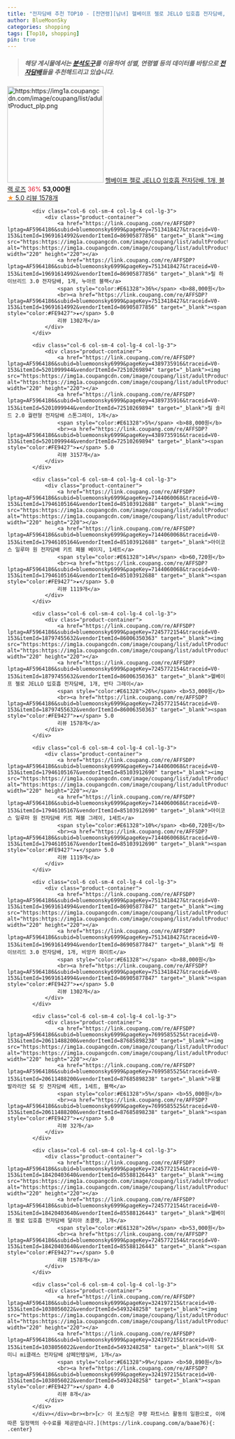 ```yaml
---
title: "전자담배 추천 TOP10 - [전연령][남녀] 헬베이프 젤로 JELLO 입호흡 전자담배, 1개, 블랙 로즈"
author: BlueMoonSky
categories: shopping
tags: [Top10, shopping]
pin: true
---
```


> ##### 해당 게시물에서는 [**분석도구**](https://itemscout.io/)를 이용하여 **성별**, **연령별** 등의 데이터를 바탕으로 [**전자담배**](https://link.coupang.com/a/baae76)들을 추천해드리고 있습니다.
<div class="container"><div class="row">
            <div class="col-6 col-sm-4 col-lg-4 col-lg-3">
                <div class="product-container">
                    <a href="https://link.coupang.com/re/AFFSDP?lptag=AF5964186&subid=bluemoonsky6999&pageKey=7245772154&traceid=V0-153&itemId=18797455630&vendorItemId=86006350343" target="_blank"><img src="https:https://img1a.coupangcdn.com/image/coupang/list/adultProduct_plp.png" alt="https:https://img1a.coupangcdn.com/image/coupang/list/adultProduct_plp.png" width="220" height="220"></a>
                    <a href="https://link.coupang.com/re/AFFSDP?lptag=AF5964186&subid=bluemoonsky6999&pageKey=7245772154&traceid=V0-153&itemId=18797455630&vendorItemId=86006350343" target="_blank">헬베이프 젤로 JELLO 입호흡 전자담배, 1개, 블랙 로즈</a>
                    <span style="color:#E61328">36%</span> <b>53,000원</b>
                    <br><a href="https://link.coupang.com/re/AFFSDP?lptag=AF5964186&subid=bluemoonsky6999&pageKey=7245772154&traceid=V0-153&itemId=18797455630&vendorItemId=86006350343" target="_blank"><span style="color:#FE9427">★</span> 5.0
                    리뷰 1578개</a>
                </div>
            </div>
            
            <div class="col-6 col-sm-4 col-lg-4 col-lg-3">
                <div class="product-container">
                    <a href="https://link.coupang.com/re/AFFSDP?lptag=AF5964186&subid=bluemoonsky6999&pageKey=7513418427&traceid=V0-153&itemId=19691614992&vendorItemId=86905877856" target="_blank"><img src="https:https://img1a.coupangcdn.com/image/coupang/list/adultProduct_plp.png" alt="https:https://img1a.coupangcdn.com/image/coupang/list/adultProduct_plp.png" width="220" height="220"></a>
                    <a href="https://link.coupang.com/re/AFFSDP?lptag=AF5964186&subid=bluemoonsky6999&pageKey=7513418427&traceid=V0-153&itemId=19691614992&vendorItemId=86905877856" target="_blank">릴 하이브리드 3.0 전자담배, 1개, 누아르 블랙</a>
                    <span style="color:#E61328">36%</span> <b>88,000원</b>
                    <br><a href="https://link.coupang.com/re/AFFSDP?lptag=AF5964186&subid=bluemoonsky6999&pageKey=7513418427&traceid=V0-153&itemId=19691614992&vendorItemId=86905877856" target="_blank"><span style="color:#FE9427">★</span> 5.0
                    리뷰 1302개</a>
                </div>
            </div>
            
            <div class="col-6 col-sm-4 col-lg-4 col-lg-3">
                <div class="product-container">
                    <a href="https://link.coupang.com/re/AFFSDP?lptag=AF5964186&subid=bluemoonsky6999&pageKey=4389735916&traceid=V0-153&itemId=5201099944&vendorItemId=72510269894" target="_blank"><img src="https:https://img1a.coupangcdn.com/image/coupang/list/adultProduct_plp.png" alt="https:https://img1a.coupangcdn.com/image/coupang/list/adultProduct_plp.png" width="220" height="220"></a>
                    <a href="https://link.coupang.com/re/AFFSDP?lptag=AF5964186&subid=bluemoonsky6999&pageKey=4389735916&traceid=V0-153&itemId=5201099944&vendorItemId=72510269894" target="_blank">릴 솔리드 2.0 궐련형 전자담배 스톤그레이, 1개</a>
                    <span style="color:#E61328">5%</span> <b>88,000원</b>
                    <br><a href="https://link.coupang.com/re/AFFSDP?lptag=AF5964186&subid=bluemoonsky6999&pageKey=4389735916&traceid=V0-153&itemId=5201099944&vendorItemId=72510269894" target="_blank"><span style="color:#FE9427">★</span> 5.0
                    리뷰 3157개</a>
                </div>
            </div>
            
            <div class="col-6 col-sm-4 col-lg-4 col-lg-3">
                <div class="product-container">
                    <a href="https://link.coupang.com/re/AFFSDP?lptag=AF5964186&subid=bluemoonsky6999&pageKey=7144060068&traceid=V0-153&itemId=17946105164&vendorItemId=85103912688" target="_blank"><img src="https:https://img1a.coupangcdn.com/image/coupang/list/adultProduct_plp.png" alt="https:https://img1a.coupangcdn.com/image/coupang/list/adultProduct_plp.png" width="220" height="220"></a>
                    <a href="https://link.coupang.com/re/AFFSDP?lptag=AF5964186&subid=bluemoonsky6999&pageKey=7144060068&traceid=V0-153&itemId=17946105164&vendorItemId=85103912688" target="_blank">아이코스 일루마 원 전자담배 키트 페블 베이지, 1세트</a>
                    <span style="color:#E61328">14%</span> <b>60,720원</b>
                    <br><a href="https://link.coupang.com/re/AFFSDP?lptag=AF5964186&subid=bluemoonsky6999&pageKey=7144060068&traceid=V0-153&itemId=17946105164&vendorItemId=85103912688" target="_blank"><span style="color:#FE9427">★</span> 5.0
                    리뷰 1119개</a>
                </div>
            </div>
            
            <div class="col-6 col-sm-4 col-lg-4 col-lg-3">
                <div class="product-container">
                    <a href="https://link.coupang.com/re/AFFSDP?lptag=AF5964186&subid=bluemoonsky6999&pageKey=7245772154&traceid=V0-153&itemId=18797455632&vendorItemId=86006350363" target="_blank"><img src="https:https://img1a.coupangcdn.com/image/coupang/list/adultProduct_plp.png" alt="https:https://img1a.coupangcdn.com/image/coupang/list/adultProduct_plp.png" width="220" height="220"></a>
                    <a href="https://link.coupang.com/re/AFFSDP?lptag=AF5964186&subid=bluemoonsky6999&pageKey=7245772154&traceid=V0-153&itemId=18797455632&vendorItemId=86006350363" target="_blank">헬베이프 젤로 JELLO 입호흡 전자담배, 1개, 반타 그레이</a>
                    <span style="color:#E61328">26%</span> <b>53,000원</b>
                    <br><a href="https://link.coupang.com/re/AFFSDP?lptag=AF5964186&subid=bluemoonsky6999&pageKey=7245772154&traceid=V0-153&itemId=18797455632&vendorItemId=86006350363" target="_blank"><span style="color:#FE9427">★</span> 5.0
                    리뷰 1578개</a>
                </div>
            </div>
            
            <div class="col-6 col-sm-4 col-lg-4 col-lg-3">
                <div class="product-container">
                    <a href="https://link.coupang.com/re/AFFSDP?lptag=AF5964186&subid=bluemoonsky6999&pageKey=7144060068&traceid=V0-153&itemId=17946105167&vendorItemId=85103912690" target="_blank"><img src="https:https://img1a.coupangcdn.com/image/coupang/list/adultProduct_plp.png" alt="https:https://img1a.coupangcdn.com/image/coupang/list/adultProduct_plp.png" width="220" height="220"></a>
                    <a href="https://link.coupang.com/re/AFFSDP?lptag=AF5964186&subid=bluemoonsky6999&pageKey=7144060068&traceid=V0-153&itemId=17946105167&vendorItemId=85103912690" target="_blank">아이코스 일루마 원 전자담배 키트 페블 그레이, 1세트</a>
                    <span style="color:#E61328">10%</span> <b>60,720원</b>
                    <br><a href="https://link.coupang.com/re/AFFSDP?lptag=AF5964186&subid=bluemoonsky6999&pageKey=7144060068&traceid=V0-153&itemId=17946105167&vendorItemId=85103912690" target="_blank"><span style="color:#FE9427">★</span> 5.0
                    리뷰 1119개</a>
                </div>
            </div>
            
            <div class="col-6 col-sm-4 col-lg-4 col-lg-3">
                <div class="product-container">
                    <a href="https://link.coupang.com/re/AFFSDP?lptag=AF5964186&subid=bluemoonsky6999&pageKey=7513418427&traceid=V0-153&itemId=19691614994&vendorItemId=86905877847" target="_blank"><img src="https:https://img1a.coupangcdn.com/image/coupang/list/adultProduct_plp.png" alt="https:https://img1a.coupangcdn.com/image/coupang/list/adultProduct_plp.png" width="220" height="220"></a>
                    <a href="https://link.coupang.com/re/AFFSDP?lptag=AF5964186&subid=bluemoonsky6999&pageKey=7513418427&traceid=V0-153&itemId=19691614994&vendorItemId=86905877847" target="_blank">릴 하이브리드 3.0 전자담배, 1개, 비앙카 화이트</a>
                    <span style="color:#E61328"></span> <b>88,000원</b>
                    <br><a href="https://link.coupang.com/re/AFFSDP?lptag=AF5964186&subid=bluemoonsky6999&pageKey=7513418427&traceid=V0-153&itemId=19691614994&vendorItemId=86905877847" target="_blank"><span style="color:#FE9427">★</span> 5.0
                    리뷰 1302개</a>
                </div>
            </div>
            
            <div class="col-6 col-sm-4 col-lg-4 col-lg-3">
                <div class="product-container">
                    <a href="https://link.coupang.com/re/AFFSDP?lptag=AF5964186&subid=bluemoonsky6999&pageKey=7699585525&traceid=V0-153&itemId=20611488200&vendorItemId=87685898238" target="_blank"><img src="https:https://img1a.coupangcdn.com/image/coupang/list/adultProduct_plp.png" alt="https:https://img1a.coupangcdn.com/image/coupang/list/adultProduct_plp.png" width="220" height="220"></a>
                    <a href="https://link.coupang.com/re/AFFSDP?lptag=AF5964186&subid=bluemoonsky6999&pageKey=7699585525&traceid=V0-153&itemId=20611488200&vendorItemId=87685898238" target="_blank">유웰 발라리안 SE 킷 전자담배 세트, 1세트, 블랙</a>
                    <span style="color:#E61328">5%</span> <b>55,000원</b>
                    <br><a href="https://link.coupang.com/re/AFFSDP?lptag=AF5964186&subid=bluemoonsky6999&pageKey=7699585525&traceid=V0-153&itemId=20611488200&vendorItemId=87685898238" target="_blank"><span style="color:#FE9427">★</span> 5.0
                    리뷰 32개</a>
                </div>
            </div>
            
            <div class="col-6 col-sm-4 col-lg-4 col-lg-3">
                <div class="product-container">
                    <a href="https://link.coupang.com/re/AFFSDP?lptag=AF5964186&subid=bluemoonsky6999&pageKey=7245772154&traceid=V0-153&itemId=18420403640&vendorItemId=85588126443" target="_blank"><img src="https:https://img1a.coupangcdn.com/image/coupang/list/adultProduct_plp.png" alt="https:https://img1a.coupangcdn.com/image/coupang/list/adultProduct_plp.png" width="220" height="220"></a>
                    <a href="https://link.coupang.com/re/AFFSDP?lptag=AF5964186&subid=bluemoonsky6999&pageKey=7245772154&traceid=V0-153&itemId=18420403640&vendorItemId=85588126443" target="_blank">헬베이프 젤로 입호흡 전자담배 달리아 초콜렛, 1개</a>
                    <span style="color:#E61328">26%</span> <b>53,000원</b>
                    <br><a href="https://link.coupang.com/re/AFFSDP?lptag=AF5964186&subid=bluemoonsky6999&pageKey=7245772154&traceid=V0-153&itemId=18420403640&vendorItemId=85588126443" target="_blank"><span style="color:#FE9427">★</span> 5.0
                    리뷰 1578개</a>
                </div>
            </div>
            
            <div class="col-6 col-sm-4 col-lg-4 col-lg-3">
                <div class="product-container">
                    <a href="https://link.coupang.com/re/AFFSDP?lptag=AF5964186&subid=bluemoonsky6999&pageKey=324197215&traceid=V0-153&itemId=1038056022&vendorItemId=5493248258" target="_blank"><img src="https:https://img1a.coupangcdn.com/image/coupang/list/adultProduct_plp.png" alt="https:https://img1a.coupangcdn.com/image/coupang/list/adultProduct_plp.png" width="220" height="220"></a>
                    <a href="https://link.coupang.com/re/AFFSDP?lptag=AF5964186&subid=bluemoonsky6999&pageKey=324197215&traceid=V0-153&itemId=1038056022&vendorItemId=5493248258" target="_blank">이히 SX미니 mi클래스 전자담배 샴페인탱실버, 1개</a>
                    <span style="color:#E61328">9%</span> <b>50,890원</b>
                    <br><a href="https://link.coupang.com/re/AFFSDP?lptag=AF5964186&subid=bluemoonsky6999&pageKey=324197215&traceid=V0-153&itemId=1038056022&vendorItemId=5493248258" target="_blank"><span style="color:#FE9427">★</span> 4.0
                    리뷰 8개</a>
                </div>
            </div>
            </div></div><br><br>[👉 이 포스팅은 쿠팡 파트너스 활동의 일환으로, 이에 따른 일정액의 수수료를 제공받습니다.](https://link.coupang.com/a/baae76){: .center}